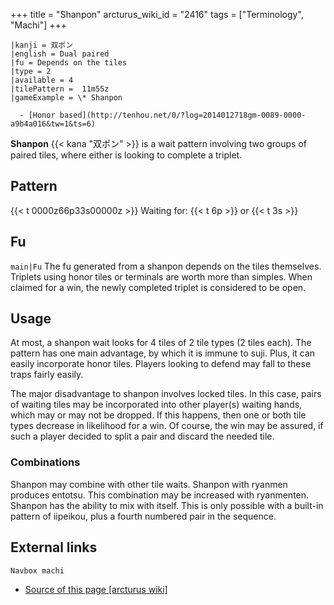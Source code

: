 +++
title = "Shanpon"
arcturus_wiki_id = "2416"
tags = ["Terminology", "Machi"]
+++

```machi
|kanji = 双ポン
|english = Dual paired
|fu = Depends on the tiles
|type = 2
|available = 4
|tilePattern =  11m55z 
|gameExample = \* Shanpon

  - [Honor based](http://tenhou.net/0/?log=2014012718gm-0089-0000-a9b4a016&tw=1&ts=6)

```

**Shanpon** {{< kana "双ポン" >}} is a wait pattern involving two groups of paired tiles, where either is looking to complete a triplet.

## Pattern

{{< t 0000z66p33s00000z >}} Waiting for: {{< t 6p >}} or {{< t 3s >}}

## Fu

```main|Fu```
The fu generated from a shanpon depends on the tiles themselves. Triplets using honor tiles or terminals are worth more than simples. When claimed for a win, the newly completed triplet is considered to be open.

## Usage

At most, a shanpon wait looks for 4 tiles of 2 tile types (2 tiles each). The pattern has one main advantage, by which it is immune to suji. Plus, it can easily incorporate honor tiles. Players looking to defend may fall to these traps fairly easily.

The major disadvantage to shanpon involves locked tiles. In this case, pairs of waiting tiles may be incorporated into other player(s) waiting hands, which may or may not be dropped. If this happens, then one or both tile types decrease in likelihood for a win. Of course, the win may be assured, if such a player decided to split a pair and discard the needed tile.

### Combinations

Shanpon may combine with other tile waits. Shanpon with ryanmen produces entotsu. This combination may be increased with ryanmenten. Shanpon has the ability to mix with itself. This is only possible with a built-in pattern of iipeikou, plus a fourth numbered pair in the sequence.

## External links

```Navbox machi```
- [Source of this page [arcturus wiki]](http://arcturus.su/wiki/Shanpon)